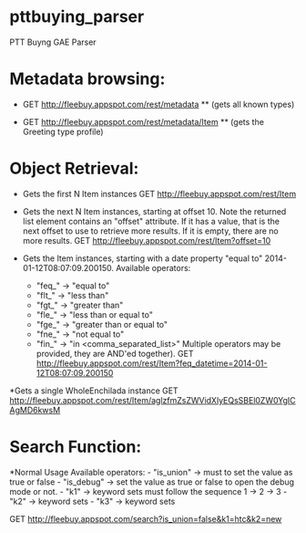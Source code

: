 pttbuying_parser
================

PTT Buyng GAE Parser

Metadata browsing:
==================

* GET http://fleebuy.appspot.com/rest/metadata
** (gets all known types)

* GET http://fleebuy.appspot.com/rest/metadata/Item
** (gets the Greeting type profile)

Object Retrieval:
=================

* Gets the first N Item instances
GET http://fleebuy.appspot.com/rest/Item

*  Gets the next N Item instances, starting at offset 10.  Note
   the returned list element contains an "offset" attribute.  If it has a
   value, that is the next offset to use to retrieve more results.  If it is
   empty, there are no more results.
GET http://fleebuy.appspot.com/rest/Item?offset=10

* Gets the Item instances, starting with a date property "equal to" 2014-01-12T08:07:09.200150.
   Available operators:
     - "feq_" -> "equal to"
     - "flt_" -> "less than"
     - "fgt_" -> "greater than"
     - "fle_" -> "less than or equal to"
     - "fge_" -> "greater than or equal to"
     - "fne_" -> "not equal to"
     - "fin_" -> "in <comma_separated_list>"
   Multiple operators may be provided, they are AND'ed together).
GET http://fleebuy.appspot.com/rest/Item?feq_datetime=2014-01-12T08:07:09.200150

*Gets a single WholeEnchilada instance
GET http://fleebuy.appspot.com/rest/Item/aglzfmZsZWVidXlyEQsSBEl0ZW0YgICAgMD6kwsM

Search Function:
=================

*Normal Usage
   Available operators:
     - "is_union" -> must to set the value as true or false
     - "is_debug" -> set the value as true or false to open the debug mode or not.
     - "k1" -> keyword sets must follow the sequence 1 -> 2 -> 3
     - "k2" -> keyword sets
     - "k3" -> keyword sets
     
GET http://fleebuy.appspot.com/search?is_union=false&k1=htc&k2=new